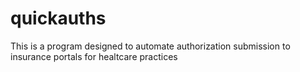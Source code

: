 # quickauths

This is a program designed to automate authorization submission to insurance portals for healtcare practices
